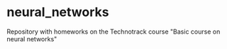 # neural_networks
Repository with homeworks on the Technotrack course "Basic course on neural networks"
